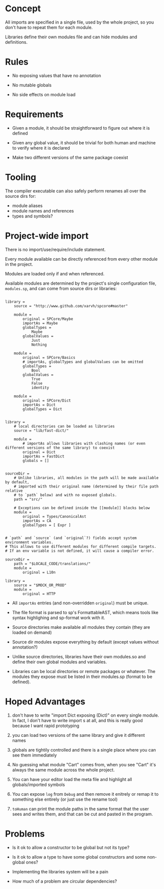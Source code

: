 Concept
=======

All imports are specified in a single file, used by the whole project, so you
don't have to repeat them for each module.

Libraries define their own modules file and can hide modules and definitions.


Rules
=====

* No exposing values that have no annotation

* No mutable globals

* No side effects on module load


Requirements
============

* Given a module, it should be straightforward to figure out where it is defined

* Given any global value, it should be trivial for both human and machine to verify where it is declared

* Make two different versions of the same package coexist


Tooling
=======

The compiler executable can also safely perform renames all over the source dirs for:
  - module aliases
  - module names and references
  - types and symbols?


Project-wide import
===================

There is no import/use/require/include statement.

Every module available can be directly referenced from every other module in the project.

Modules are loaded only if and when referenced.

Available modules are determined by the project's single configuration file, `modules.sp`, and can come from source dirs or libraries:
```sp

library =
    source = "http://www.github.com/xarvh/spcore#master"

    module =
        original = SPCore/Maybe
        importAs = Maybe
        globalTypes =
            Maybe
        globalValues =
            Just
            Nothing

    module =
        original = SPCore/Basics
        # importAs, globalTypes and globalValues can be omitted
        globalTypes =
            Bool
        globalValues =
            True
            False
            identity

    module =
        original = SPCore/Dict
        importAs = Dict
        globalTypes = Dict


library =
    # local directories can be loaded as libraries
    source = "lib/fast-dict/"

    module =
        # importAs allows libraries with clashing names (or even different versions of the same library) to coexist
        original = Dict
        importAs = FastDict
        globals = []


sourceDir =
    # Unlike libraries, all modules in the path will be made available by default,
    # imported with their original name (determined by their file path relative
    # to `path` below) and with no exposed globals.
    path = "src/"

    # Exceptions can be defined inside the [[module]] blocks below
    module =
        original = Types/CanonicalAst
        importAs = CA
        globalTypes = [ Expr ]


# `path` and `source` (and `original`?) fields accept system environment variables.
# This allows to use different modules for different compile targets.
# If an env variable is not defined, it will cause a compiler error.

sourceDir =
    path = "$LOCALE_CODE/translations/"
    module =
        original = L10n

library =
    source = "$MOCK_OR_PROD"
    module =
        original = HTTP
```

* All `importAs` entries (and non-overridden `original`) must be unique.

* The file format is parsed to sp's FormattableAST, which means tools like syntax highlighing and sp-format work with it.

* Source directories make available all modules they contain (they are loaded on demand)

* Source dir modules expose everything by default (except values without annotation?)

* Unlike source directories, libraries have their own modules.so and define their own global modules and variables.

* Libraries can be local directories or remote packages or whatever.
  The modules they expose must be listed in their modules.sp (format to be defined).


Hoped Advantages
================
1. don't have to write "import Dict exposing (Dict)" on every single module. In fact, I don't have to write import s at all, and this is really good because I want rapid prototyping

2. you can load two versions of the same library and give it different names

3. globals are tightily controlled and there is a single place where you can see them immediately

4. No guessing what module "Cart" comes from, when you see "Cart" it's always the same module across the whole project.

5. You can have your editor load the meta file and highlight all globals/imported symbols

6. You can expose `log` from `Debug` and then remove it enitrely or remap it to something else entirely (or just use the rename tool)

7. `toHuman` can print the module paths in the same format that the user sees and writes them, and that can be cut and pasted in the program.


Problems
========

* Is it ok to allow a constructor to be global but not its type?

* Is it ok to allow a type to have some global constructors and some non-global ones?

* Implementing the libraries system will be a pain

* How much of a problem are circular dependencies?

